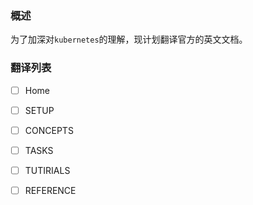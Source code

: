 ### 概述

为了加深对`kubernetes`的理解，现计划翻译官方的英文文档。

### 翻译列表

- [ ] Home
- [ ] SETUP
- [ ] CONCEPTS
- [ ] TASKS
- [ ] TUTIRIALS
- [ ] REFERENCE

